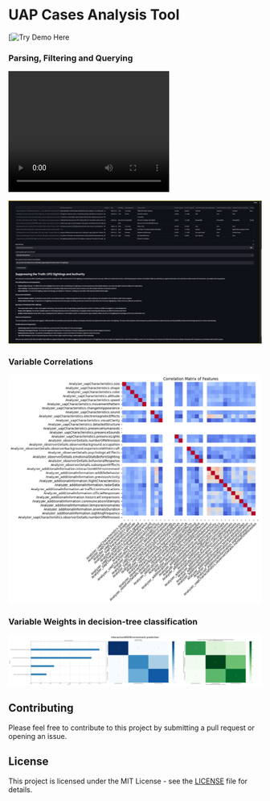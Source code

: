 <h1>UAP Cases Analysis Tool</h1>

[![Try Demo Here](https://huggingface.co/spaces/Ashoka74/UFOSINT)

<h3>Parsing, Filtering and Querying</h3>

<video width="320" height="240" controls>
  <source src="/features_parsing.mp4" type="video/mp4">
</video>

![Parsing, Filtering and Querying](UFO_APP_SCREENSHOT.png?raw=true "Parsing, Filtering and Querying")
</br>
<h3>Variable Correlations</h3>

![Variable Correlations](corr_grouped_features.png?raw=true "Correlation of Variables")</br>
<h3>Variable Weights in decision-tree classification</h3> 

![Analysis of Variable importances](Analyzer_additionalInformation.interactionWithEnvironment_0.75_prediction_XGB.jpeg?raw=true "Variable weights for decision-tree classification")

## Contributing

Please feel free to contribute to this project by submitting a pull request or opening an issue.

## License

This project is licensed under the MIT License - see the [LICENSE](LICENSE) file for details.
